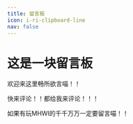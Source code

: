 ```yaml
---
title: 留言板
icon: i-ri-clipboard-line
nav: false
---
```


# 这是一块留言板

欢迎来这里畅所欲言喵！！

快来评论！！都给我来评论！！！

如果有玩MHWI的千千万万一定要留言喵！！